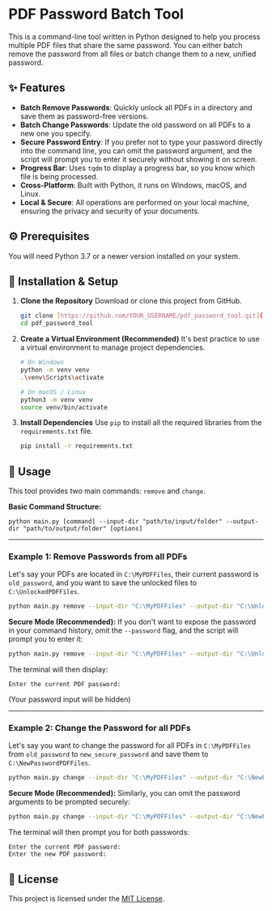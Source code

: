 # PDF Password Batch Tool

This is a command-line tool written in Python designed to help you process multiple PDF files that share the same password. You can either batch remove the password from all files or batch change them to a new, unified password.

## ✨ Features

- **Batch Remove Passwords**: Quickly unlock all PDFs in a directory and save them as password-free versions.
- **Batch Change Passwords**: Update the old password on all PDFs to a new one you specify.
- **Secure Password Entry**: If you prefer not to type your password directly into the command line, you can omit the password argument, and the script will prompt you to enter it securely without showing it on screen.
- **Progress Bar**: Uses `tqdm` to display a progress bar, so you know which file is being processed.
- **Cross-Platform**: Built with Python, it runs on Windows, macOS, and Linux.
- **Local & Secure**: All operations are performed on your local machine, ensuring the privacy and security of your documents.

## ⚙️ Prerequisites

You will need Python 3.7 or a newer version installed on your system.

## 🚀 Installation & Setup

1.  **Clone the Repository**
    Download or clone this project from GitHub.
    ```bash
    git clone [https://github.com/YOUR_USERNAME/pdf_password_tool.git](https://github.com/YOUR_USERNAME/pdf_password_tool.git)
    cd pdf_password_tool
    ```

2.  **Create a Virtual Environment (Recommended)**
    It's best practice to use a virtual environment to manage project dependencies.
    ```bash
    # On Windows
    python -m venv venv
    .\venv\Scripts\activate

    # On macOS / Linux
    python3 -m venv venv
    source venv/bin/activate
    ```

3.  **Install Dependencies**
    Use `pip` to install all the required libraries from the `requirements.txt` file.
    ```bash
    pip install -r requirements.txt
    ```

## 📝 Usage

This tool provides two main commands: `remove` and `change`.

**Basic Command Structure:**
```
python main.py [command] --input-dir "path/to/input/folder" --output-dir "path/to/output/folder" [options]
```

---

### Example 1: Remove Passwords from all PDFs

Let's say your PDFs are located in `C:\MyPDFFiles`, their current password is `old_password`, and you want to save the unlocked files to `C:\UnlockedPDFFiles`.

```bash
python main.py remove --input-dir "C:\MyPDFFiles" --output-dir "C:\UnlockedPDFFiles" --password "old_password"
```

**Secure Mode (Recommended):**
If you don't want to expose the password in your command history, omit the `--password` flag, and the script will prompt you to enter it:
```bash
python main.py remove --input-dir "C:\MyPDFFiles" --output-dir "C:\UnlockedPDFFiles"
```
The terminal will then display:
```
Enter the current PDF password:
```
(Your password input will be hidden)

---

### Example 2: Change the Password for all PDFs

Let's say you want to change the password for all PDFs in `C:\MyPDFFiles` from `old_password` to `new_secure_password` and save them to `C:\NewPasswordPDFFiles`.

```bash
python main.py change --input-dir "C:\MyPDFFiles" --output-dir "C:\NewPasswordPDFFiles" --current-password "old_password" --new-password "new_secure_password"
```

**Secure Mode (Recommended):**
Similarly, you can omit the password arguments to be prompted securely:
```bash
python main.py change --input-dir "C:\MyPDFFiles" --output-dir "C:\NewPasswordPDFFiles"
```
The terminal will then prompt you for both passwords:
```
Enter the current PDF password:
Enter the new PDF password:
```

## 📄 License

This project is licensed under the [MIT License](LICENSE).